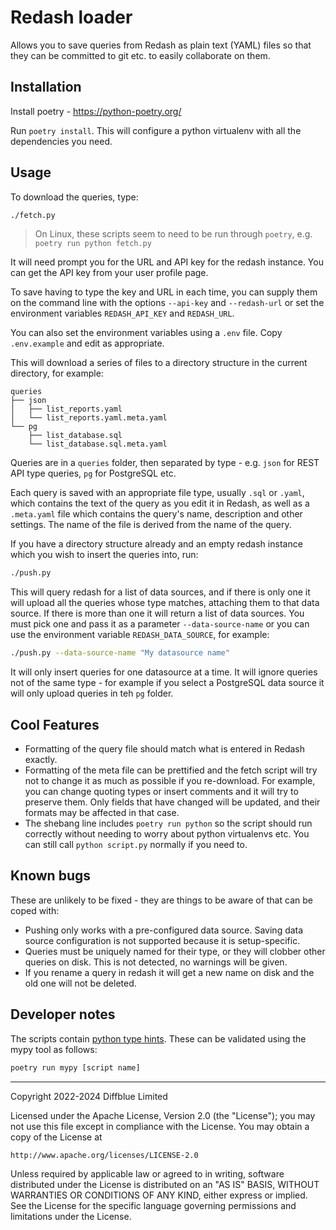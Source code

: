 # Redash loader

Allows you to save queries from Redash as plain text (YAML) files so that they can be committed to
git etc. to easily collaborate on them.

## Installation

Install poetry - https://python-poetry.org/

Run `poetry install`. This will configure a python virtualenv with all the dependencies you need.

## Usage

To download the queries, type:

```bash
./fetch.py
```

> On Linux, these scripts seem to need to be run through `poetry`, e.g.
> `poetry run python fetch.py`

It will need prompt you for the URL and API key for the redash instance. You can get the API key
from your user profile page.

To save having to type the key and URL in each time, you can supply them on the command line with
the options `--api-key` and `--redash-url` or set the environment variables `REDASH_API_KEY` and
`REDASH_URL`.

You can also set the environment variables using a `.env` file. Copy `.env.example` and edit as
appropriate.

This will download a series of files to a directory structure in the current directory,
for example:

```text
queries
├── json
│   ├── list_reports.yaml
│   └── list_reports.yaml.meta.yaml
└── pg
    ├── list_database.sql
    └── list_database.sql.meta.yaml
```

Queries are in a `queries` folder, then separated by type - e.g. `json` for REST API type queries,
`pg` for PostgreSQL etc.

Each query is saved with an appropriate file type, usually `.sql` or `.yaml`, which contains the text
of the query as you edit it in Redash, as well as a `.meta.yaml` file which contains the query's
name, description and other settings. The name of the file is derived from the name of the query.

If you have a directory structure already and an empty redash instance which you wish to insert
the queries into, run:

```bash
./push.py
```

This will query redash for a list of data sources, and if there is only one it will upload all the
queries whose type matches, attaching them to that data source. If there is more than one it will
return a list of data sources. You must pick one and pass it as a parameter `--data-source-name` or
you can use the environment variable `REDASH_DATA_SOURCE`, for example:

```bash
./push.py --data-source-name "My datasource name"
```

It will only insert queries for one datasource at a time. It will ignore queries not of the same
type - for example if you select a PostgreSQL data source it will only upload queries in teh `pg`
folder.

## Cool Features

* Formatting of the query file should match what is entered in Redash exactly.
* Formatting of the meta file can be prettified and the fetch script will try not to change it
  as much as possible if you re-download. For example, you can change quoting types or insert
  comments and it will try to preserve them. Only fields that have changed will be updated, and
  their formats may be affected in that case.
* The shebang line includes `poetry run python` so the script should run correctly without needing
  to worry about python virtualenvs etc. You can still call `python script.py` normally if you need
  to.

## Known bugs

These are unlikely to be fixed - they are things to be aware of that can be coped with:

* Pushing only works with a pre-configured data source. Saving data source configuration is not
  supported because it is setup-specific.
* Queries must be uniquely named for their type, or they will clobber other queries on disk. This is
  not detected, no warnings will be given.
* If you rename a query in redash it will get a new name on disk and the old one will not be
  deleted.

## Developer notes

The scripts contain [python type hints](https://docs.python.org/3/library/typing.html). These can be
validated using the mypy tool as follows:

```bash
poetry run mypy [script name]
```

----
Copyright 2022-2024 Diffblue Limited

Licensed under the Apache License, Version 2.0 (the "License");
you may not use this file except in compliance with the License.
You may obtain a copy of the License at

    http://www.apache.org/licenses/LICENSE-2.0

Unless required by applicable law or agreed to in writing, software
distributed under the License is distributed on an "AS IS" BASIS,
WITHOUT WARRANTIES OR CONDITIONS OF ANY KIND, either express or implied.
See the License for the specific language governing permissions and
limitations under the License.
